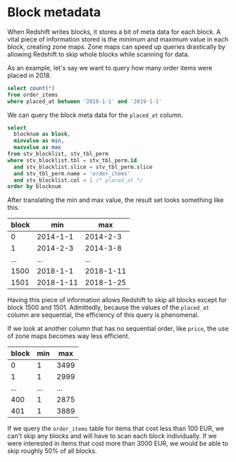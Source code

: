 # Block metadata

When Redshift writes blocks, it stores a bit of meta data for each block. A vital piece of information stored is the minimum and maximum value in each block, creating zone maps. Zone maps can speed up queries drastically by allowing Redshift to skip whole blocks while scanning for data.

As an example, let's say we want to query how many order items were placed in 2018.

```sql
select count(*)
from order_items
where placed_at between '2018-1-1' and '2019-1-1'
```

We can query the block meta data for the `placed_at` column.

```sql
select
  blocknum as block,
  minvalue as min,
  maxvalue as max
from stv_blocklist, stv_tbl_perm
where stv_blocklist.tbl = stv_tbl_perm.id
  and stv_blocklist.slice = stv_tbl_perm.slice
  and stv_tbl_perm.name = 'order_items'
  and stv_blocklist.col = 1 /* placed_at */
order by blocknum
```

After translating the min and max value, the result set looks something like this.

| block | min       | max       |
| ----- | --------- | --------- |
| 0     | 2014-1-1  | 2014-2-3  |
| 1     | 2014-2-3  | 2014-3-8  |
| ...   | ...       | ...       |
| 1500  | 2018-1-1  | 2018-1-11 |
| 1501  | 2018-1-11 | 2018-1-25 |

Having this piece of information allows Redshift to skip all blocks except for block 1500 and 1501. Admittedly, because the values of the `placed_at` column are sequential, the efficiency of this query is phenomenal.

If we look at another column that has no sequential order, like `price`, the use of zone maps becomes way less efficient.

| block | min      | max      |
| ----- | ---------| ---------|
| 0     | 1        | 3499     |
| 1     | 1        | 2999     |
| ...   | ...      | ...      |
| 400   | 1        | 2875     |
| 401   | 1        | 3889     |

If we query the `order_items` table for items that cost less than 100 EUR, we can't skip any blocks and will have to scan each block individually. If we were interested in items that cost more than 3000 EUR, we would be able to skip roughly 50% of all blocks.
